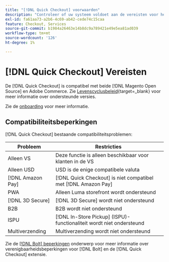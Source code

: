 ```yaml
---
title: "[!DNL Quick Checkout] voorwaarden"
description: "Controleer of uw systeem voldoet aan de vereisten voor het gebruik van de [!DNL Quick Checkout] voor Adobe Commerce-extensie."
exl-id: fa61aa73-a2b6-4c69-ab42-cede74c15caa
feature: Checkout, Services
source-git-commit: b1984a26463e14b8dc9a789421e49e5ea81ad039
workflow-type: tm+mt
source-wordcount: '126'
ht-degree: 1%

---
```


# [!DNL Quick Checkout] Vereisten

De [!DNL Quick Checkout] is compatibel met beide [!DNL Magento Open Source] en Adobe Commerce. Zie [Levenscyclusbeleid](https://experienceleague.adobe.com/docs/commerce-operations/release/planning/lifecycle-policy.html){target=_blank} voor meer informatie over ondersteunde versies.

Zie de [onboarding](../quick-checkout/onboarding.md) voor meer informatie.

## Compatibiliteitsbeperkingen

[!DNL Quick Checkout] bestaande compatibiliteitsproblemen:

| **Probleem** | **Restricties** |
|----------------|-----------------|
| Alleen VS | Deze functie is alleen beschikbaar voor klanten in de VS |
| Alleen USD | USD is de enige compatibele valuta |
| [!DNL Amazon Pay] | [!DNL Quick Checkout] is niet compatibel met [!DNL Amazon Pay] |
| PWA | Alleen Luma storefront wordt ondersteund |
| [!DNL 3D Secure] | [!DNL 3D Secure] wordt niet ondersteund |
| B2B | B2B wordt niet ondersteund |
| ISPU | [!DNL In-Store Pickup] (ISPU)-functionaliteit wordt niet ondersteund |
| Multiverzending | Multiverzending wordt niet ondersteund |

Zie de [[!DNL Bolt] beperkingen](https://help.bolt.com/integrations/adobe-quick-checkout/set-up/#limitations) onderwerp voor meer informatie over verenigbaarheidsbeperkingen voor [!DNL Bolt] en de [!DNL Quick Checkout] extensie.
